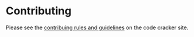 # Contributing

Please see the [contribuing rules and guidelines](http://code-cracker.github.io/contributing.html) on the code cracker site.

